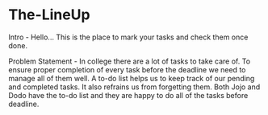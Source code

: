 # The-LineUp

Intro -
Hello... This is the place to mark your tasks and check them once done.

Problem Statement - 
In college there are a lot of tasks to take care of. To ensure proper completion of every task before the deadline we need to manage all of them well. A to-do list helps us to keep track of our pending and completed tasks. It also refrains us from forgetting them. Both Jojo and Dodo have the to-do list and they are happy to do all of the tasks before deadline.

